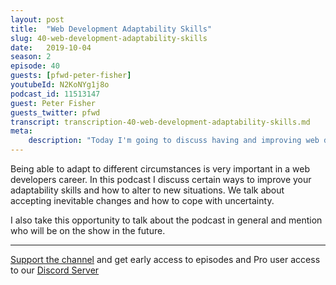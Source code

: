 ```yaml
---
layout: post
title:  "Web Development Adaptability Skills"
slug: 40-web-development-adaptability-skills
date:   2019-10-04
season: 2
episode: 40
guests: [pfwd-peter-fisher]
youtubeId: N2KoNYg1j8o
podcast_id: 11513147
guest: Peter Fisher
guests_twitter: pfwd
transcript: transcription-40-web-development-adaptability-skills.md
meta:
    description: "Today I'm going to discuss having and improving web development adaptability skills."
---
```

Being able to adapt to different circumstances is very important in a web developers career. In this podcast I discuss certain ways to improve your adaptability skills and how to alter to new situations.
We talk about accepting inevitable changes and how to cope with uncertainty. 

I also take this opportunity to talk about the podcast in general and mention who will be  on the show in the future.

-------------------------------

[Support the channel](https://www.patreon.com/howToCodeWell) and get early access to episodes and Pro user access to our [Discord Server](https://howtocodewell.net/discord)
